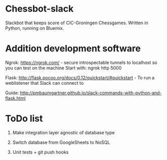 # Chessbot-slack
Slackbot that keeps score of CIC-Groningen Chessgames. Written in Python, running on Bluemix.

# Addition development software 

Ngrok: https://ngrok.com/ - secure introspectable tunnels to localhost so you can test on the machine
Start with: ngrok http 5000

Flask: http://flask.pocoo.org/docs/0.12/quickstart/#quickstart - To run a weblistener that Slack can connect to

Guide: http://pmbaumgartner.github.io/slack-commands-with-python-and-flask.html

# ToDo list
1. Make integration layer agnostic of database type 

2. Switch database from GoogleSheets to NoSQL

3. Unit tests + git push hooks
